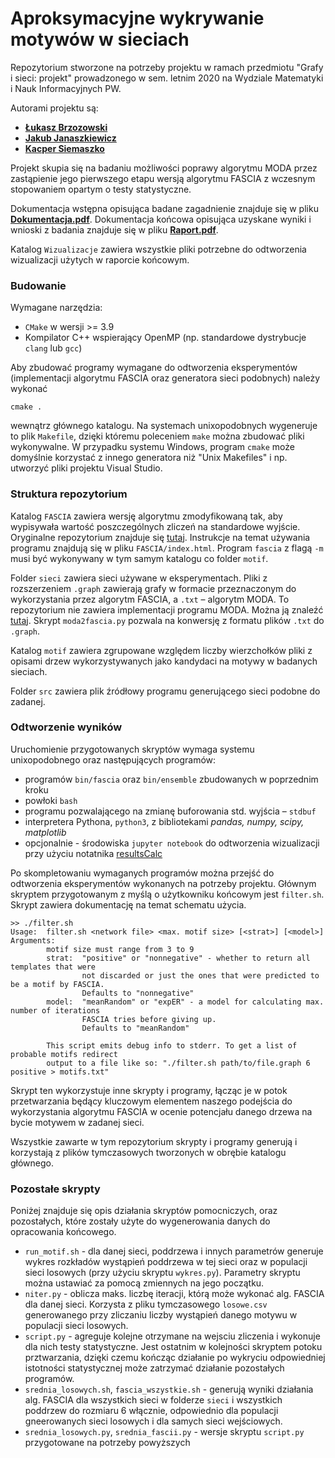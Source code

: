# Aproksymacyjne wykrywanie motywów w sieciach

Repozytorium stworzone na potrzeby projektu w ramach przedmiotu "Grafy i sieci: projekt"
prowadzonego w sem. letnim 2020 na Wydziale Matematyki i Nauk Informacyjnych PW.

Autorami projektu są:

* **[Łukasz Brzozowski](https://github.com/lukaszbrzozowski)**
* **[Jakub Janaszkiewicz](https://github.com/JakuJ)**
* **[Kacper Siemaszko](https://github.com/Siemashko)**

Projekt skupia się na badaniu możliwości poprawy algorytmu MODA przez zastąpienie jego pierwszego etapu
wersją algorytmu FASCIA z wczesnym stopowaniem opartym o testy statystyczne.

Dokumentacja wstępna opisująca badane zagadnienie znajduje się w pliku **[Dokumentacja.pdf](Dokumentacja.pdf)**.
Dokumentacja końcowa opisująca uzyskane wyniki i wnioski z badania znajduje się w pliku **[Raport.pdf](Raport.pdf)**.

Katalog `Wizualizacje` zawiera wszystkie pliki potrzebne do odtworzenia wizualizacji użytych w raporcie końcowym.

### Budowanie
Wymagane narzędzia:

* `CMake` w wersji >= 3.9
* Kompilator C++ wspierający OpenMP (np. standardowe dystrybucje `clang` lub `gcc`)

Aby zbudować programy wymagane do odtworzenia eksperymentów (implementacji algorytmu FASCIA
oraz generatora sieci podobnych) należy wykonać

```shell script
cmake .
```

wewnątrz głównego katalogu. Na systemach unixopodobnych wygeneruje to plik `Makefile`, dzięki któremu
poleceniem `make` można zbudować pliki wykonywalne. W przypadku systemu Windows, program `cmake` może domyślnie
korzystać z innego generatora niż "Unix Makefiles" i np. utworzyć pliki projektu Visual Studio.

### Struktura repozytorium

Katalog `FASCIA` zawiera wersję algorytmu zmodyfikowaną tak, aby wypisywała wartość poszczególnych zliczeń na standardowe wyjście.
Oryginalne repozytorium znajduje się [tutaj](http://fascia-psu.sourceforge.net).
Instrukcje na temat używania programu znajdują się w pliku `FASCIA/index.html`.
Program `fascia` z flagą `-m` musi być wykonywany w tym samym katalogu co folder `motif`. 

Folder `sieci` zawiera sieci używane w eksperymentach. Pliki z rozszerzeniem `.graph` zawierają grafy w formacie
przeznaczonym do wykorzystania przez algorytm FASCIA, a `.txt` – algorytm MODA. To repozytorium nie zawiera
implementacji programu MODA. Można ją znaleźć [tutaj](https://github.com/smbadiwe/ParaMODA). Skrypt `moda2fascia.py`
pozwala na konwersję z formatu plików `.txt` do `.graph`.

Katalog `motif` zawiera zgrupowane względem liczby wierzchołków pliki z opisami drzew wykorzystywanych jako kandydaci na motywy
w badanych sieciach.

Folder `src` zawiera plik źródłowy programu generującego sieci podobne do zadanej.

### Odtworzenie wyników

Uruchomienie przygotowanych skryptów wymaga systemu unixopodobnego oraz następujących programów:

* programów `bin/fascia` oraz `bin/ensemble` zbudowanych w poprzednim kroku 
* powłoki `bash`
* programu pozwalającego na zmianę buforowania std. wyjścia – `stdbuf`
* interpretera Pythona, `python3`, z bibliotekami *pandas, numpy, scipy, matplotlib*
* opcjonalnie - środowiska `jupyter notebook` do odtworzenia wizualizacji przy użyciu notatnika [resultsCalc](Wizualizacje/resultsCalc.ipynb)

Po skompletowaniu wymaganych programów można przejść do odtworzenia eksperymentów wykonanych na potrzeby
projektu. Głównym skryptem przygotowanym z myślą o użytkowniku końcowym jest `filter.sh`. Skrypt zawiera dokumentację
na temat schematu użycia.

```shell script
>> ./filter.sh
Usage:  filter.sh <network file> <max. motif size> [<strat>] [<model>]
Arguments:
        motif size must range from 3 to 9
        strat:  "positive" or "nonnegative" - whether to return all templates that were
                not discarded or just the ones that were predicted to be a motif by FASCIA.
                Defaults to "nonnegative"
        model:  "meanRandom" or "expER" - a model for calculating max. number of iterations
                FASCIA tries before giving up.
                Defaults to "meanRandom"

        This script emits debug info to stderr. To get a list of probable motifs redirect
        output to a file like so: "./filter.sh path/to/file.graph 6 positive > motifs.txt"
```

Skrypt ten wykorzystuje inne skrypty i programy, łącząc je w potok przetwarzania będący kluczowym elementem
naszego podejścia do wykorzystania algorytmu FASCIA w ocenie potencjału danego drzewa na bycie motywem w
zadanej sieci.

Wszystkie zawarte w tym repozytorium skrypty i programy generują i korzystają z plików tymczasowych tworzonych w obrębie katalogu głównego.

### Pozostałe skrypty

Poniżej znajduje się opis działania skryptów pomocniczych, oraz pozostałych,
które zostały użyte do wygenerowania danych do opracowania końcowego.

* `run_motif.sh` - dla danej sieci, poddrzewa i innych parametrów generuje wykres rozkładów wystąpień poddrzewa w tej sieci
oraz w populacji sieci losowych (przy użyciu skryptu `wykres.py`). Parametry skryptu można ustawiać za pomocą zmiennych na jego początku.
* `niter.py` - oblicza maks. liczbę iteracji, którą może wykonać alg. FASCIA dla danej sieci. Korzysta z pliku tymczasowego
`losowe.csv` generowanego przy zliczaniu liczby wystąpień danego motywu w populacji sieci losowych.
* `script.py` - agreguje kolejne otrzymane na wejsciu zliczenia i wykonuje dla nich testy statystyczne. Jest ostatnim w kolejności
skryptem potoku prztwarzania, dzięki czemu kończąc działanie po wykryciu odpowiedniej istotności statystycznej
może zatrzymać działanie pozostałych programów.
* `srednia_losowych.sh`, `fascia_wszystkie.sh` - generują wyniki działania alg. FASCIA dla wszystkich sieci w folderze
`sieci` i wszystkich poddrzew do rozmiaru 6 włącznie, odpowiednio dla populacji gneerowanych sieci losowych i dla
samych sieci wejściowych.
* `srednia_losowych.py`, `srednia_fascii.py` - wersje skryptu `script.py` przygotowane na potrzeby powyższych
